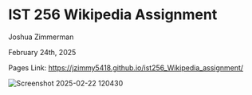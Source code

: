 # IST 256 Wikipedia Assignment
Joshua Zimmerman

February 24th, 2025 

Pages Link: https://jzimmy5418.github.io/ist256_Wikipedia_assignment/

![Screenshot 2025-02-22 120430](https://github.com/user-attachments/assets/ba79c8ca-9297-4c4a-8cf0-ed34580b09a9)
